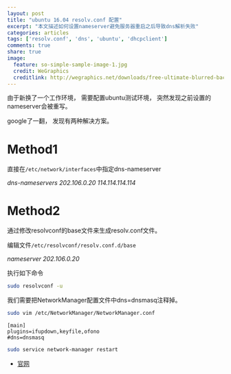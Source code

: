 ```yaml
---
layout: post
title: "ubuntu 16.04 resolv.conf 配置"
excerpt: "本文描述如何设置nameserver避免服务器重启之后导致dns解析失败" 
categories: articles
tags: ['resolv.conf', 'dns', 'ubuntu', 'dhcpclient']
comments: true
share: true
image:
  feature: so-simple-sample-image-1.jpg
  credit: WeGraphics
  creditlink: http://wegraphics.net/downloads/free-ultimate-blurred-background-pack/
---
```


由于新换了一个工作环境， 需要配置ubuntu测试环境， 突然发现之前设置的nameserver会被重写。 

google了一翻， 发现有两种解决方案。 

# Method1

直接在`/etc/network/interfaces`中指定dns-nameserver 

*dns-nameservers 202.106.0.20 114.114.114.114*

# Method2 

通过修改resolvconf的base文件来生成resolv.conf文件。 

编辑文件`/etc/resolvconf/resolv.conf.d/base`

*nameserver 202.106.0.20*

执行如下命令
```bash
sudo resolvconf -u
```

我们需要把NetworkManager配置文件中dns=dnsmasq注释掉。 
```bash
sudo vim /etc/NetworkManager/NetworkManager.conf
```

```
[main]
plugins=ifupdown,keyfile,ofono
#dns=dnsmasq
```

```bash
sudo service network-manager restart
```

 * [官网](https://apiblueprint.org/)
